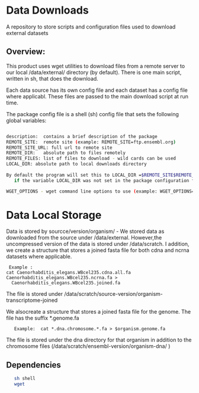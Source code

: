# Data Downloads
A repository to store scripts and configuration files used to download external datasets 

## Overview:

This product uses wget utilities to download files from a remote server to our local /data/external/ directory (by default).
There is one main script, written in sh, that does the download. 

Each data source  has its own config file  and each dataset has a config file where applicabl.
These files are passed to the main download script at run time. 

The package config file is a shell (sh) config file that sets the following global variables:

```bash

description:  contains a brief description of the package 
REMOTE_SITE:  remote site (example: REMOTE_SITE=ftp.ensembl.org)
REMOTE_SITE_URL: full url to remote site 
REMOTE_DIR:   absolute path to files remotely
REMOTE_FILES: list of files to download - wild cards can be used 
LOCAL_DIR: absolute path to local downloads directory 
 
By default the program will set this to LOCAL_DIR =$REMOTE_SITE$REMOTE_DIR 
   if the variable LOCAL_DIR was not set in the package configuration file.

WGET_OPTIONS - wget command line options to use (example: WGET_OPTIONS="-S -t 10 -nd -m")
```

# Data Local Storage

Data is stored by sourcce/version/organism/ - We stored data as downloaded from the source 
under /data/external. However,the uncompressed version of the data is stored under /data/scratch.
I addition, we create a structure that stores a joined fasta file for both cdna and ncrna datasets where
applicable.

```
 Example :
cat Caenorhabditis_elegans.WBcel235.cdna.all.fa Caenorhabditis_elegans.WBcel235.ncrna.fa >    
  Caenorhabditis_elegans.WBcel235.joined.fa
```
The file is stored under /data/scratch/source-version/organism-transcriptome-joined

We alsocreate a structure that stores a joined fasta file for the genome. 
The file has the suffix *.genome.fa
 
 ```
    Example:  cat *.dna.chromosome.*.fa > $organism.genome.fa
 ```
The file is stored under the dna directory for that organism in addition 
to the chromosome files (/data/scratch/ensembl-version/organism-dna/ )


## Dependencies
```bash
   sh shell
   wget
```
